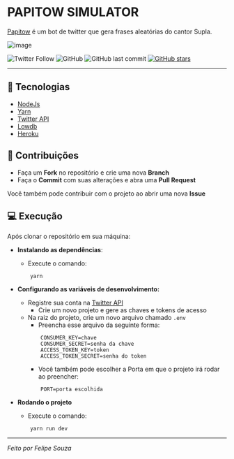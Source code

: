 # PAPITOW SIMULATOR

[Papitow](https://twitter.com/PapitowBot) é um bot de twitter que gera frases aleatórias do cantor Supla.

![image](https://user-images.githubusercontent.com/55006796/102719814-05543400-42cf-11eb-8823-096f65133e8d.png)

![Twitter Follow](https://img.shields.io/twitter/follow/papitowbot) ![GitHub](https://img.shields.io/github/license/felipelsouza/papitow-twitter-bot) ![GitHub last commit](https://img.shields.io/github/last-commit/felipelsouza/papitow-twitter-bot) [![GitHub stars](https://img.shields.io/github/stars/felipelsouza/papitow-twitter-bot)](https://github.com/felipelsouza/papitow-twitter-bot/stargazers)

---

## 🚀 Tecnologias

- [NodeJs](https://nodejs.org/en/)
- [Yarn](https://yarnpkg.com/)
- [Twitter API](https://developer.twitter.com/en/docs/twitter-api)
- [Lowdb](https://github.com/typicode/lowdb)
- [Heroku](https://www.heroku.com/)

## 🌱 Contribuições

- Faça um **Fork** no repositório e crie uma nova **Branch**
- Faça o **Commit** com suas alterações e abra uma **Pull Request**

Você também pode contribuir com o projeto ao abrir uma nova **Issue**

## 💻 Execução

Após clonar o repositório em sua máquina:

- **Instalando as dependências**:

  - Execute o comando:

  ```
      yarn
  ```

- **Configurando as variáveis de desenvolvimento:**

  - Registre sua conta na [Twitter API](https://developer.twitter.com/en/docs/twitter-api)
    - Crie um novo projeto e gere as chaves e tokens de acesso
  - Na raiz do projeto, crie um novo arquivo chamado `.env`
    - Preencha esse arquivo da seguinte forma:
    ```
        CONSUMER_KEY=chave
        CONSUMER_SECRET=senha da chave
        ACCESS_TOKEN_KEY=token
        ACCESS_TOKEN_SECRET=senha do token
    ```
    - Você também pode escolher a Porta em que o projeto irá rodar ao preencher:
    ```
        PORT=porta escolhida
    ```

- **Rodando o projeto**
  - Execute o comando:
  ```
      yarn run dev
  ```

---

_Feito por Felipe Souza_
